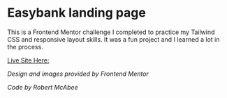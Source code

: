 # Easybank landing page

This is a Frontend Mentor challenge I completed to practice my Tailwind CSS and responsive layout skills. It was a fun project and I learned a lot in the process.

[Live Site Here:](https://easybankrm.netlify.app)

*Design and images provided by Frontend Mentor*

*Code by Robert McAbee*
